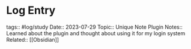 # Log Entry

tags:: #log/study 
Date:: 2023-07-29
Topic:: Unique Note Plugin
Notes:: Learned about the plugin and thought about using it for my login system
Related:: [[Obsidian]]
